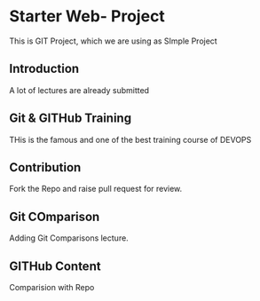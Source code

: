 # Starter Web- Project
This is GIT Project, which we are using as SImple Project


## Introduction
A lot of lectures are already submitted

## Git & GITHub Training
THis is the famous and one of the best training course of DEVOPS

## Contribution
Fork the Repo and raise pull request for review.

## Git COmparison
Adding Git Comparisons lecture.

## GITHub Content
Comparision with Repo